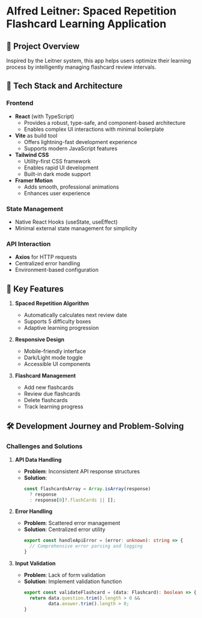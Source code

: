 # Alfred Leitner: Spaced Repetition Flashcard Learning Application

## 🌟 Project Overview
Inspired by the Leitner system, this app helps users optimize their learning process by intelligently managing flashcard review intervals.

## 🚀 Tech Stack and Architecture

### Frontend
- **React** (with TypeScript)
  - Provides a robust, type-safe, and component-based architecture
  - Enables complex UI interactions with minimal boilerplate
- **Vite** as build tool
  - Offers lightning-fast development experience
  - Supports modern JavaScript features
- **Tailwind CSS**
  - Utility-first CSS framework
  - Enables rapid UI development
  - Built-in dark mode support
- **Framer Motion**
  - Adds smooth, professional animations
  - Enhances user experience

### State Management
- Native React Hooks (useState, useEffect)
- Minimal external state management for simplicity

### API Interaction
- **Axios** for HTTP requests
- Centralized error handling
- Environment-based configuration

## 🔧 Key Features

1. **Spaced Repetition Algorithm**
   - Automatically calculates next review date
   - Supports 5 difficulty boxes
   - Adaptive learning progression

2. **Responsive Design**
   - Mobile-friendly interface
   - Dark/Light mode toggle
   - Accessible UI components

3. **Flashcard Management**
   - Add new flashcards
   - Review due flashcards
   - Delete flashcards
   - Track learning progress

## 🛠 Development Journey and Problem-Solving

### Challenges and Solutions

1. **API Data Handling**
   - **Problem**: Inconsistent API response structures
   - **Solution**: 
     ```typescript
     const flashcardsArray = Array.isArray(response) 
       ? response 
       : response[0]?.flashCards || [];
     ```

2. **Error Handling**
   - **Problem**: Scattered error management
   - **Solution**: Centralized error utility
     ```typescript
     export const handleApiError = (error: unknown): string => {
       // Comprehensive error parsing and logging
     }
     ```

3. **Input Validation**
   - **Problem**: Lack of form validation
   - **Solution**: Implement validation function
     ```typescript
     export const validateFlashcard = (data: Flashcard): boolean => {
       return data.question.trim().length > 0 &&
              data.answer.trim().length > 0;
     }
     ```
